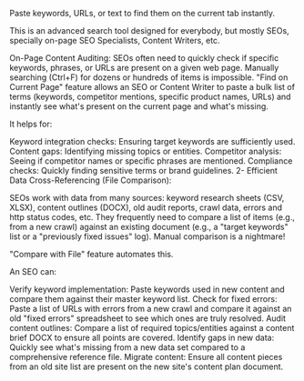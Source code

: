 Paste keywords, URLs, or text to find them on the current tab instantly.

This is an advanced search tool designed for everybody, but mostly SEOs, specially on-page SEO Specialists, Content Writers, etc.

On-Page Content Auditing:
SEOs often need to quickly check if specific keywords, phrases, or URLs are present on a given web page. Manually searching (Ctrl+F) for dozens or hundreds of items is impossible. "Find on Current Page" feature allows an SEO or Content Writer to paste a bulk list of terms (keywords, competitor mentions, specific product names, URLs) and instantly see what's present on the current page and what's missing.

It helps for:

Keyword integration checks: Ensuring target keywords are sufficiently used.
Content gaps: Identifying missing topics or entities.
Competitor analysis: Seeing if competitor names or specific phrases are mentioned.
Compliance checks: Quickly finding sensitive terms or brand guidelines.
2- Efficient Data Cross-Referencing (File Comparison):

SEOs work with data from many sources: keyword research sheets (CSV, XLSX), content outlines (DOCX), old audit reports, crawl data, errors and http status codes, etc. They frequently need to compare a list of items (e.g., from a new crawl) against an existing document (e.g., a "target keywords" list or a "previously fixed issues" log). Manual comparison is a nightmare!

"Compare with File" feature automates this.

An SEO can:

Verify keyword implementation: Paste keywords used in new content and compare them against their master keyword list.
Check for fixed errors: Paste a list of URLs with errors from a new crawl and compare it against an old "fixed errors" spreadsheet to see which ones are truly resolved.
Audit content outlines: Compare a list of required topics/entities against a content brief DOCX to ensure all points are covered.
Identify gaps in new data: Quickly see what's missing from a new data set compared to a comprehensive reference file.
Migrate content: Ensure all content pieces from an old site list are present on the new site's content plan document.